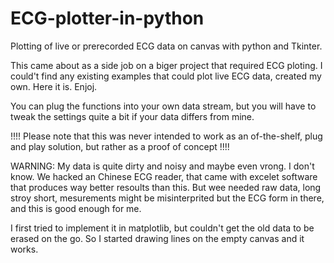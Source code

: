 # ECG-plotter-in-python
Plotting of live or prerecorded ECG data on canvas with python and Tkinter. 

This came about as a side job on a biger project that required ECG ploting. 
I could't find any existing examples that could plot live ECG data, created my own. 
Here it is. Enjoj.

You can plug the functions into your own data stream, but you will have to tweak the settings quite a bit if your data differs from mine. 

!!!! Please note that this was never intended to work as an of-the-shelf, plug and play solution, but rather as a proof of concept !!!!

WARNING: My data is quite dirty and noisy and maybe even vrong. 
I don't know. We hacked an Chinese ECG reader, that came with excelet software that produces way better resoults than this. 
But wee needed raw data, long stroy short, mesurements might be misinterprited but the ECG form in there, and this is good enough for me. 

I first tried to implement it in matplotlib, but couldn't get the old data to be erased on the go. 
So I started drawing lines on the empty canvas and it works. 

